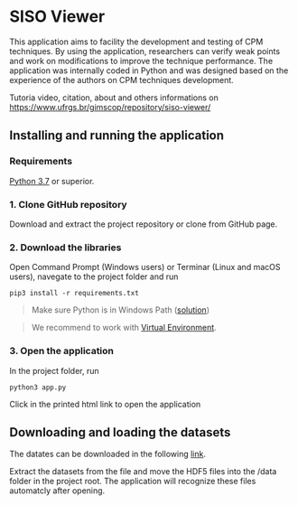 # SISO Viewer

This application aims to facility the development and testing of CPM techniques. By using the application, researchers can verify weak points and work on modifications to improve the technique performance. The application was internally coded in Python and was designed based on the experience of the authors on CPM techniques development.

Tutoria video, citation, about and others informations on https://www.ufrgs.br/gimscop/repository/siso-viewer/

## Installing and running the application

### Requirements
[Python 3.7](https://www.python.org/downloads/) or superior.

### 1. Clone GitHub repository
Download and extract the project repository or clone from GitHub page.

### 2. Download the libraries
Open Command Prompt (Windows users) or Terminar (Linux and macOS users), navegate to the project folder and run

`pip3 install -r requirements.txt`

> Make sure Python is in Windows Path ([solution](https://datatofish.com/add-python-to-windows-path/)) 

> We recommend to work with [Virtual Environment](https://realpython.com/python-virtual-environments-a-primer/).

### 3. Open the application
In the project folder, run

`python3 app.py`

Click in the printed html link to open the application

## Downloading and loading the datasets
The datates can be downloaded in the following [link](https://www.ufrgs.br/gimscop/repository/siso-viewer/datasets/).

Extract the datasets from the file and move the HDF5 files into the /data folder in the project root. The application will recognize these files automatcly after opening.
